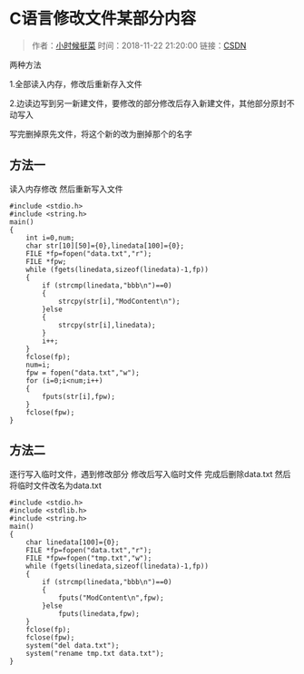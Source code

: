 # C语言修改文件某部分内容

> 作者：[小时候挺菜](https://blog.csdn.net/z735640642)
> 时间：2018-11-22 21:20:00
> 链接：[CSDN](https://blog.csdn.net/z735640642/article/details/84351454)

两种方法

1.全部读入内存，修改后重新存入文件

2.边读边写到另一新建文件，要修改的部分修改后存入新建文件，其他部分原封不动写入

写完删掉原先文件，将这个新的改为删掉那个的名字

## 方法一

读入内存修改 然后重新写入文件

    #include <stdio.h>
    #include <string.h>
    main()
    {
        int i=0,num;
        char str[10][50]={0},linedata[100]={0};
        FILE *fp=fopen("data.txt","r");
        FILE *fpw;
        while (fgets(linedata,sizeof(linedata)-1,fp))
        {
            if (strcmp(linedata,"bbb\n")==0)
            {
                strcpy(str[i],"ModContent\n");
            }else
            {
                strcpy(str[i],linedata);
            }
            i++;
        }
        fclose(fp);
        num=i;
        fpw = fopen("data.txt","w");
        for (i=0;i<num;i++)
        {
            fputs(str[i],fpw);
        }
        fclose(fpw);
    }

## 方法二

逐行写入临时文件，遇到修改部分 修改后写入临时文件 完成后删除data.txt 然后将临时文件改名为data.txt 

    #include <stdio.h>
    #include <stdlib.h>
    #include <string.h>
    main()
    {
        char linedata[100]={0};
        FILE *fp=fopen("data.txt","r");
        FILE *fpw=fopen("tmp.txt","w");
        while (fgets(linedata,sizeof(linedata)-1,fp))
        {
            if (strcmp(linedata,"bbb\n")==0)
            {
                fputs("ModContent\n",fpw);
            }else
                fputs(linedata,fpw);            
        }
        fclose(fp);
        fclose(fpw);
        system("del data.txt");
        system("rename tmp.txt data.txt");
    }